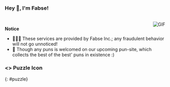 <h3 title="hehehe"> Hey 👋, I'm Fabse!</h3>


<br />

  <img align="right" alt="GIF" src="https://media.giphy.com/media/ciwgweZDnUydJShj6H/giphy.gif" />

**Notice**

- 👨🏽‍💻 These services are provided by Fabse Inc.; any fraudulent behavior will not go unnoticed! 
- 💬 Though any puns is welcomed on our upcoming pun-site, which collects the best of the best' puns in existence :)


### <<i class="fas fa-smile-wink"></i>> Puzzle Icon
{: #puzzle}
